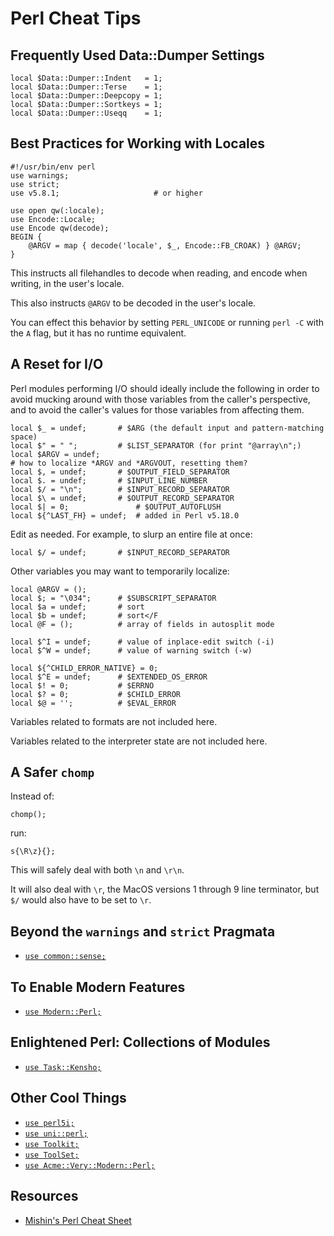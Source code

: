 # Perl Cheat Tips

## Frequently Used Data::Dumper Settings

    local $Data::Dumper::Indent   = 1;
    local $Data::Dumper::Terse    = 1;
    local $Data::Dumper::Deepcopy = 1;
    local $Data::Dumper::Sortkeys = 1;
    local $Data::Dumper::Useqq    = 1;

## Best Practices for Working with Locales

    #!/usr/bin/env perl
    use warnings;
    use strict;
    use v5.8.1;                     # or higher

    use open qw(:locale);
    use Encode::Locale;
    use Encode qw(decode);
    BEGIN {
        @ARGV = map { decode('locale', $_, Encode::FB_CROAK) } @ARGV;
    }

This instructs all filehandles to decode when reading, and encode when
writing, in the user's locale.

This also instructs `@ARGV` to be decoded in the user's locale.

You can effect this behavior by setting `PERL_UNICODE` or running
`perl -C` with the `A` flag, but it has no runtime equivalent.

## A Reset for I/O

Perl modules performing I/O should ideally include the following in
order to avoid mucking around with those variables from the caller's
perspective, and to avoid the caller's values for those variables from
affecting them.

```
local $_ = undef;       # $ARG (the default input and pattern-matching space)
local $" = " ";         # $LIST_SEPARATOR (for print "@array\n";)
local $ARGV = undef;
# how to localize *ARGV and *ARGVOUT, resetting them?
local $, = undef;       # $OUTPUT_FIELD_SEPARATOR
local $. = undef;       # $INPUT_LINE_NUMBER
local $/ = "\n";        # $INPUT_RECORD_SEPARATOR
local $\ = undef;       # $OUTPUT_RECORD_SEPARATOR
local $| = 0;               # $OUTPUT_AUTOFLUSH
local ${^LAST_FH} = undef;  # added in Perl v5.18.0
```

Edit as needed.  For example, to slurp an entire file at once:

```
local $/ = undef;       # $INPUT_RECORD_SEPARATOR
```

Other variables you may want to temporarily localize:

```
local @ARGV = ();
local $; = "\034";      # $SUBSCRIPT_SEPARATOR
local $a = undef;       # sort
local $b = undef;       # sort</F
local @F = ();          # array of fields in autosplit mode

local $^I = undef;      # value of inplace-edit switch (-i)
local $^W = undef;      # value of warning switch (-w)

local ${^CHILD_ERROR_NATIVE} = 0;
local $^E = undef;      # $EXTENDED_OS_ERROR
local $! = 0;           # $ERRNO
local $? = 0;           # $CHILD_ERROR
local $@ = '';          # $EVAL_ERROR
```

Variables related to formats are not included here.

Variables related to the interpreter state are not included here.

## A Safer `chomp`

Instead of:

    chomp();

run:

    s{\R\z}{};

This will safely deal with both `\n` and `\r\n`.

It will also deal with `\r`, the MacOS versions 1 through 9 line
terminator, but `$/` would also have to be set to `\r`.

## Beyond the `warnings` and `strict` Pragmata

-   [`use common::sense;`](https://metacpan.org/pod/common::sense)

## To Enable Modern Features

-   [`use Modern::Perl;`](https://metacpan.org/pod/Modern::Perl)

## Enlightened Perl: Collections of Modules

-   [`use Task::Kensho;`](https://metacpan.org/pod/Task::Kensho)

## Other Cool Things

-   [`use perl5i;`](https://metacpan.org/pod/perl5i)
-   [`use uni::perl;`](https://metacpan.org/pod/release/MONS/uni-perl-0.03/lib/uni/perl.pm)
-   [`use Toolkit;`](https://metacpan.org/pod/Toolkit)
-   [`use ToolSet;`](https://metacpan.org/pod/ToolSet)
-   [`use Acme::Very::Modern::Perl;`](https://metacpan.org/pod/Acme::Very::Modern::Perl)

## Resources

-   [Mishin's Perl Cheat Sheet](https://www.cheatography.com/mishin/cheat-sheets/perlcheat/)
